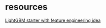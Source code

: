 # resources


[LightGBM starter with feature engineering idea](https://www.kaggle.com/code/tommy1028/lightgbm-starter-with-feature-engineering-idea)

